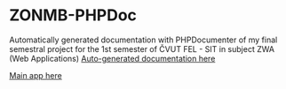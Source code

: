 # ZONMB-PHPDoc
Automatically generated documentation with PHPDocumenter of my final semestral project for the 1st semester of ČVUT FEL - SIT in subject ZWA (Web Applications)
[Auto-generated documentation here]()

[Main app here](https://github.com/NeDDy3z/ZONMB)
